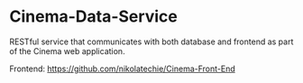 # Cinema-Data-Service
RESTful service that communicates with both database and frontend as part of the Cinema web application.

Frontend: https://github.com/nikolatechie/Cinema-Front-End
